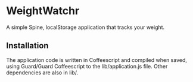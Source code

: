 # WeightWatchr

A simple Spine, localStorage application that tracks your weight.

## Installation

The application code is written in Coffeescript and compiled when saved, using Guard/Guard Coffeescript to the lib/application.js file.
Other dependencies are also in lib/.

